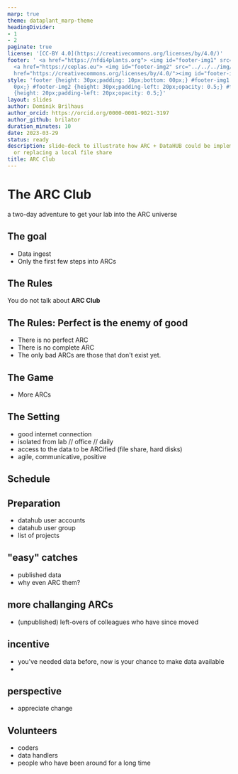 ```yaml
---
marp: true
theme: dataplant_marp-theme
headingDivider:
- 1
- 2
paginate: true
license: '[CC-BY 4.0](https://creativecommons.org/licenses/by/4.0/)'
footer: ' <a href="https://nfdi4plants.org"> <img id="footer-img1" src="../../../img/_logos/DataPLANT/DataPLANT_logo_square_bg_transparent.svg"></a>
  <a href="https://ceplas.eu"> <img id="footer-img2" src="../../../img/_logos/CEPLAS/CEPLAS_Icon.jpeg"></a><a
  href="https://creativecommons.org/licenses/by/4.0/"><img id="footer-img3" src="../../../img/_logos/CreativeCommons/by.svg"></a> '
style: 'footer {height: 30px;padding: 10px;bottom: 00px;} #footer-img1 {height: 30px;padding-left:
  0px;} #footer-img2 {height: 30px;padding-left: 20px;opacity: 0.5;} #footer-img3
  {height: 20px;padding-left: 20px;opacity: 0.5;}'
layout: slides
author: Dominik Brilhaus
author_orcid: https://orcid.org/0000-0001-9021-3197
author_github: brilator
duration_minutes: 10
date: 2023-03-29
status: ready
description: slide-deck to illustrate how ARC + DataHUB could be implemented parallel
  or replacing a local file share
title: ARC Club
---
```



# The ARC Club

a two-day adventure to get your lab into the ARC universe

## The goal

- Data ingest
- Only the first few steps into ARCs

## The Rules

You do not talk about **ARC Club**

## The Rules: Perfect is the enemy of good

- There is no perfect ARC
- There is no complete ARC
- The only bad ARCs are those that don't exist yet.


## The Game

- More ARCs 


## The Setting

- good internet connection
- isolated from lab // office // daily
- access to the data to be ARCified (file share, hard disks)
- agile, communicative, positive

## Schedule



## Preparation

- datahub user accounts
- datahub user group
- list of projects


## "easy" catches

- published data
- why even ARC them?


## more challanging ARCs

- (unpublished) left-overs of colleagues who have since moved


## incentive

- you've needed data before, now is your chance to make data available
- 

## perspective

- appreciate change


## Volunteers

- coders
- data handlers
- people who have been around for a long time